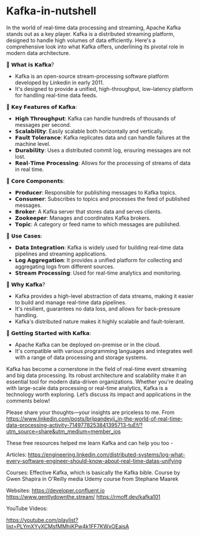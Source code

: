 # Kafka-in-nutshell
In the world of real-time data processing and streaming, Apache Kafka stands out as a key player.   Kafka is a distributed streaming platform, designed to handle high volumes of data efficiently.   Here's a comprehensive look into what Kafka offers, underlining its pivotal role in modern data architecture. 

🔹 𝗪𝗵𝗮𝘁 𝗶𝘀 𝗞𝗮𝗳𝗸𝗮?

- Kafka is an open-source stream-processing software platform developed by Linkedin in early 2011.
- It's designed to provide a unified, high-throughput, low-latency platform for handling real-time data feeds.

🔹 𝗞𝗲𝘆 𝗙𝗲𝗮𝘁𝘂𝗿𝗲𝘀 𝗼𝗳 𝗞𝗮𝗳𝗸𝗮:

- 𝗛𝗶𝗴𝗵 𝗧𝗵𝗿𝗼𝘂𝗴𝗵𝗽𝘂𝘁: Kafka can handle hundreds of thousands of messages per second.
- 𝗦𝗰𝗮𝗹𝗮𝗯𝗶𝗹𝗶𝘁𝘆: Easily scalable both horizontally and vertically.
- 𝗙𝗮𝘂𝗹𝘁 𝗧𝗼𝗹𝗲𝗿𝗮𝗻𝗰𝗲: Kafka replicates data and can handle failures at the machine level.
- 𝗗𝘂𝗿𝗮𝗯𝗶𝗹𝗶𝘁𝘆: Uses a distributed commit log, ensuring messages are not lost.
- 𝗥𝗲𝗮𝗹-𝗧𝗶𝗺𝗲 𝗣𝗿𝗼𝗰𝗲𝘀𝘀𝗶𝗻𝗴: Allows for the processing of streams of data in real time.

🔹 𝗖𝗼𝗿𝗲 𝗖𝗼𝗺𝗽𝗼𝗻𝗲𝗻𝘁𝘀:

- 𝗣𝗿𝗼𝗱𝘂𝗰𝗲𝗿: Responsible for publishing messages to Kafka topics.
- 𝗖𝗼𝗻𝘀𝘂𝗺𝗲𝗿: Subscribes to topics and processes the feed of published messages.
- 𝗕𝗿𝗼𝗸𝗲𝗿: A Kafka server that stores data and serves clients.
- 𝗭𝗼𝗼𝗸𝗲𝗲𝗽𝗲𝗿: Manages and coordinates Kafka brokers.
- 𝗧𝗼𝗽𝗶𝗰: A category or feed name to which messages are published.

🔹 𝗨𝘀𝗲 𝗖𝗮𝘀𝗲𝘀:

- 𝗗𝗮𝘁𝗮 𝗜𝗻𝘁𝗲𝗴𝗿𝗮𝘁𝗶𝗼𝗻: Kafka is widely used for building real-time data pipelines and streaming applications.
- 𝗟𝗼𝗴 𝗔𝗴𝗴𝗿𝗲𝗴𝗮𝘁𝗶𝗼𝗻: It provides a unified platform for collecting and aggregating logs from different sources.
- 𝗦𝘁𝗿𝗲𝗮𝗺 𝗣𝗿𝗼𝗰𝗲𝘀𝘀𝗶𝗻𝗴: Used for real-time analytics and monitoring.

🔹 𝗪𝗵𝘆 𝗞𝗮𝗳𝗸𝗮?

- Kafka provides a high-level abstraction of data streams, making it easier to build and manage real-time data pipelines.
- It's resilient, guarantees no data loss, and allows for back-pressure handling.
- Kafka's distributed nature makes it highly scalable and fault-tolerant.

🔹 𝗚𝗲𝘁𝘁𝗶𝗻𝗴 𝗦𝘁𝗮𝗿𝘁𝗲𝗱 𝘄𝗶𝘁𝗵 𝗞𝗮𝗳𝗸𝗮:

- Apache Kafka can be deployed on-premise or in the cloud.
- It's compatible with various programming languages and integrates well with a range of data processing and storage systems.

Kafka has become a cornerstone in the field of real-time event streaming and big data processing. 
Its robust architecture and scalability make it an essential tool for modern data-driven organizations. 
Whether you're dealing with large-scale data processing or real-time analytics, Kafka is a technology worth exploring.
Let’s discuss its impact and applications in the comments below! 

Please share your thoughts—your insights are priceless to me.
From <https://www.linkedin.com/posts/brijpandeyji_in-the-world-of-real-time-data-processing-activity-7149778253841395713-tuEf/?utm_source=share&utm_medium=member_ios> 

These free resources helped me learn Kafka and can help you too -
 
Articles: 
https://engineering.linkedin.com/distributed-systems/log-what-every-software-engineer-should-know-about-real-time-datas-unifying
 
Courses:
  Effective Kafka, which is basically the Kafka bible.
Course by Gwen Shapira in O'Reilly media
  Udemy course from Stephane Maarek
 
Websites:
https://developer.confluent.io 
https://www.gentlydownthe.stream/
https://rmoff.dev/kafka101
 
YouTube Videos:
 
https://youtube.com/playlist?list=PLYmXYyXCMsfMMhiKPw4k1FF7KWxOEajsA




